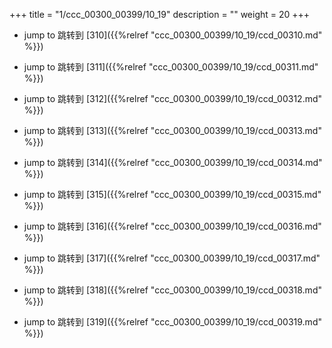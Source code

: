 +++
title = "1/ccc_00300_00399/10_19"
description = ""
weight = 20
+++

* jump to 跳转到 [310]({{%relref "ccc_00300_00399/10_19/ccd_00310.md" %}})

* jump to 跳转到 [311]({{%relref "ccc_00300_00399/10_19/ccd_00311.md" %}})

* jump to 跳转到 [312]({{%relref "ccc_00300_00399/10_19/ccd_00312.md" %}})

* jump to 跳转到 [313]({{%relref "ccc_00300_00399/10_19/ccd_00313.md" %}})

* jump to 跳转到 [314]({{%relref "ccc_00300_00399/10_19/ccd_00314.md" %}})

* jump to 跳转到 [315]({{%relref "ccc_00300_00399/10_19/ccd_00315.md" %}})

* jump to 跳转到 [316]({{%relref "ccc_00300_00399/10_19/ccd_00316.md" %}})

* jump to 跳转到 [317]({{%relref "ccc_00300_00399/10_19/ccd_00317.md" %}})

* jump to 跳转到 [318]({{%relref "ccc_00300_00399/10_19/ccd_00318.md" %}})

* jump to 跳转到 [319]({{%relref "ccc_00300_00399/10_19/ccd_00319.md" %}})

